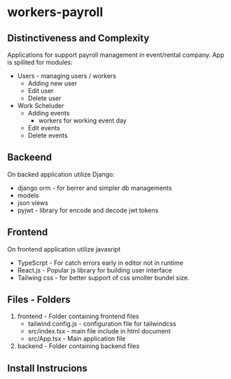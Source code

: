 # workers-payroll
## Distinctiveness and Complexity
Applications for support payroll management in event/rental company. App is spilited for modules:
* Users - managing users / workers
  * Adding new user
  * Edit user
  * Delete user
* Work Scheluder
  * Adding events
    * workers for working event day
  * Edit events
  * Delete events

## Backeend
On backed application utilize Django:
- django orm - for berrer and simpler db managements  
- models
- json views
- pyjwt - library for encode and decode jwt tokens

## Frontend
On frontend application utilize javasript
- TypeScrpt - For catch errors early in editor not in runtime
- React.js - Popular js library for building user interface
- Tailwing css - for better support of css smoller bundel size.

## Files - Folders
1. frontend - Folder containing frontend files
   - tailwind.config.js - configuration file for tailwindcss
   - src/index.tsx - main file include in html document
   - src/App.tsx - Main application file
3. backend  - Folder containing backend files


## Install Instrucions


